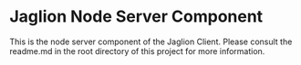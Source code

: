 # Jaglion Node Server Component
This is the node server component of the Jaglion Client. Please consult the readme.md in the root directory of this project for more information.
